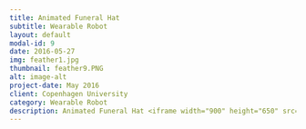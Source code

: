 ```yaml
---
title: Animated Funeral Hat
subtitle: Wearable Robot
layout: default
modal-id: 9
date: 2016-05-27
img: feather1.jpg
thumbnail: feather9.PNG
alt: image-alt
project-date: May 2016
client: Copenhagen University
category: Wearable Robot
description: Animated Funeral Hat <iframe width="900" height="650" src="https://www.youtube.com/embed/V83Chrk1Ps4" frameborder="0" allow="autoplay; encrypted-media" allowfullscreen></iframe> <embed src="img/Wearable.pdf" type="application/pdf" width="700px" height="700px>  </embed> 
---
```

